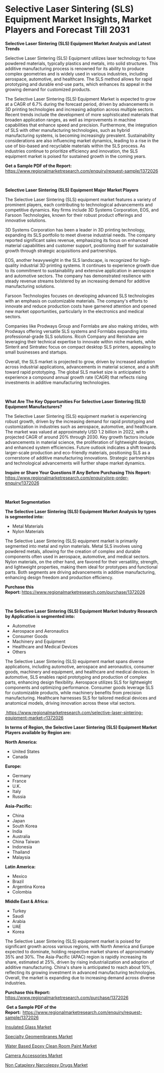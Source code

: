 <p><h1>Selective Laser Sintering (SLS) Equipment Market Insights, Market Players and Forecast Till 2031</h1></p><p><strong>Selective Laser Sintering (SLS) Equipment Market Analysis and Latest Trends</strong></p>
<p><p>Selective Laser Sintering (SLS) Equipment utilizes laser technology to fuse powdered materials, typically plastics and metals, into solid structures. This additive manufacturing process is renowned for its ability to produce complex geometries and is widely used in various industries, including aerospace, automotive, and healthcare. The SLS method allows for rapid prototyping and durable end-use parts, which enhances its appeal in the growing demand for customized products.</p><p>The Selective Laser Sintering (SLS) Equipment Market is expected to grow at a CAGR of 6.7% during the forecast period, driven by advancements in 3D printing technologies and increasing adoption across multiple sectors. Recent trends include the development of more sophisticated materials that broaden application ranges, as well as improvements in machine capabilities that enhance speed and precision. Furthermore, the integration of SLS with other manufacturing technologies, such as hybrid manufacturing systems, is becoming increasingly prevalent. Sustainability considerations are also influencing market dynamics, leading to a rise in the use of bio-based and recyclable materials within the SLS process. As industries continue to prioritize efficiency and innovation, the SLS equipment market is poised for sustained growth in the coming years.</p></p>
<p><strong>Get a Sample PDF of the Report:&nbsp;</strong> <a href="https://www.regionalmarketresearch.com/enquiry/request-sample/1372026">https://www.regionalmarketresearch.com/enquiry/request-sample/1372026</a></p>
<p>&nbsp;</p>
<p><strong>Selective Laser Sintering (SLS) Equipment Major Market Players</strong></p>
<p><p>The Selective Laser Sintering (SLS) equipment market features a variety of prominent players, each contributing to technological advancements and competitive dynamics. Key firms include 3D Systems Corporation, EOS, and Farsoon Technologies, known for their robust product offerings and innovative solutions.</p><p>3D Systems Corporation has been a leader in 3D printing technology, expanding its SLS portfolio to meet diverse industrial needs. The company reported significant sales revenue, emphasizing its focus on enhanced material capabilities and customer support, positioning itself for sustainable growth through strategic acquisitions and partnerships.</p><p>EOS, another heavyweight in the SLS landscape, is recognized for high-quality industrial 3D printing systems. It continues to experience growth due to its commitment to sustainability and extensive application in aerospace and automotive sectors. The company has demonstrated resilience with steady revenue streams bolstered by an increasing demand for additive manufacturing solutions.</p><p>Farsoon Technologies focuses on developing advanced SLS technologies with an emphasis on customizable materials. The company's efforts to innovate and reduce production costs have garnered attention and opened new market opportunities, particularly in the electronics and medical sectors.</p><p>Companies like Prodways Group and Formlabs are also making strides, with Prodways offering versatile SLS systems and Formlabs expanding into professional-grade SLS solutions. Ricoh Company and Renishaw are leveraging their technical expertise to innovate within niche markets, while Sinterit and Sintratec focus on compact desktop SLS printers, appealing to small businesses and startups.</p><p>Overall, the SLS market is projected to grow, driven by increased adoption across industrial applications, advancements in material science, and a shift toward rapid prototyping. The global SLS market size is anticipated to experience a compound annual growth rate (CAGR) that reflects rising investments in additive manufacturing technologies.</p></p>
<p>&nbsp;</p>
<p><strong>What Are The Key Opportunities For Selective Laser Sintering (SLS) Equipment Manufacturers?</strong></p>
<p><p>The Selective Laser Sintering (SLS) equipment market is experiencing robust growth, driven by the increasing demand for rapid prototyping and customization in industries such as aerospace, automotive, and healthcare. The market was valued at approximately USD 1.2 billion in 2022, with a projected CAGR of around 20% through 2030. Key growth factors include advancements in material science, the proliferation of lightweight designs, and enhanced system efficiencies. Future outlook indicates a shift towards larger-scale production and eco-friendly materials, positioning SLS as a cornerstone of additive manufacturing innovations. Strategic partnerships and technological advancements will further shape market dynamics.</p></p>
<p><strong>Inquire or Share Your Questions If Any Before Purchasing This Report:</strong> <a href="https://www.regionalmarketresearch.com/enquiry/pre-order-enquiry/1372026">https://www.regionalmarketresearch.com/enquiry/pre-order-enquiry/1372026</a></p>
<p>&nbsp;</p>
<p><strong>Market Segmentation</strong></p>
<p><strong>The Selective Laser Sintering (SLS) Equipment Market Analysis by types is segmented into:</strong></p>
<p><ul><li>Metal Materials</li><li>Nylon Materials</li></ul></p>
<p><p>The Selective Laser Sintering (SLS) equipment market is primarily segmented into metal and nylon materials. Metal SLS involves using powdered metals, allowing for the creation of complex and durable components often used in aerospace, automotive, and medical sectors. Nylon materials, on the other hand, are favored for their versatility, strength, and lightweight properties, making them ideal for prototypes and functional parts. Both segments are driving advancements in additive manufacturing, enhancing design freedom and production efficiency.</p></p>
<p><strong>Purchase this Report:&nbsp;</strong><a href="https://www.regionalmarketresearch.com/purchase/1372026">https://www.regionalmarketresearch.com/purchase/1372026</a></p>
<p>&nbsp;</p>
<p><strong>The Selective Laser Sintering (SLS) Equipment Market Industry Research by Application is segmented into:</strong></p>
<p><ul><li>Automotive</li><li>Aerospace and Aeronautics</li><li>Consumer Goods</li><li>Machinery and Equipment</li><li>Healthcare and Medical Devices</li><li>Others</li></ul></p>
<p><p>The Selective Laser Sintering (SLS) equipment market spans diverse applications, including automotive, aerospace and aeronautics, consumer goods, machinery and equipment, and healthcare and medical devices. In automotive, SLS enables rapid prototyping and production of complex parts, enhancing design flexibility. Aerospace utilizes SLS for lightweight components and optimizing performance. Consumer goods leverage SLS for customizable products, while machinery benefits from precision manufacturing. Healthcare harnesses SLS for tailored medical devices and anatomical models, driving innovation across these vital sectors.</p></p>
<p><a href="https://www.regionalmarketresearch.com/selective-laser-sintering-equipment-market-r1372026">&nbsp;https://www.regionalmarketresearch.com/selective-laser-sintering-equipment-market-r1372026</a></p>
<p><strong>In terms of Region, the Selective Laser Sintering (SLS) Equipment Market Players available by Region are:</strong></p>
<p>
    <p> <strong> North America: </strong>
        <ul>
            <li>United States</li>
            <li>Canada</li>
        </ul>
        </p> 
    <p> <strong> Europe: </strong>
        <ul>
            <li>Germany</li>
            <li>France</li>
            <li>U.K.</li>
            <li>Italy</li>
            <li>Russia</li>
        </ul>
        </p> 
    <p> <strong> Asia-Pacific: </strong>
        <ul>
            <li>China</li>
            <li>Japan</li>
            <li>South Korea</li>
            <li>India</li>
            <li>Australia</li>
            <li>China Taiwan</li>
            <li>Indonesia</li>
            <li>Thailand</li>
            <li>Malaysia</li>
        </ul>
        </p> 
    <p> <strong> Latin America: </strong>
        <ul>
            <li>Mexico</li>
            <li>Brazil</li>
            <li>Argentina Korea</li>
            <li>Colombia</li>
        </ul>
        </p> 
    <p> <strong> Middle East & Africa: </strong>
        <ul>
            <li>Turkey</li>
            <li>Saudi</li>
            <li>Arabia</li>
            <li>UAE</li>
            <li>Korea</li>
        </ul>
    </p>
    </p>
<p><p>The Selective Laser Sintering (SLS) equipment market is poised for significant growth across various regions, with North America and Europe expected to dominate, holding respective market shares of approximately 35% and 30%. The Asia-Pacific (APAC) region is rapidly increasing its share, estimated at 25%, driven by rising industrialization and adoption of additive manufacturing. China's share is anticipated to reach about 10%, reflecting its growing investment in advanced manufacturing technologies. Overall, the market is expanding due to increasing demand across diverse industries.</p></p>
<p><strong>Purchase this Report: </strong><a href="https://www.regionalmarketresearch.com/purchase/1372026">https://www.regionalmarketresearch.com/purchase/1372026</a></p>
<p>&nbsp;<strong>Get a Sample PDF of the Report:&nbsp;&nbsp;</strong><a href="https://www.regionalmarketresearch.com/enquiry/request-sample/1372026">https://www.regionalmarketresearch.com/enquiry/request-sample/1372026</a></p>
<p><strong></strong></p>
<p><p><a href="https://www.linkedin.com/pulse/insulated-glass-market-share-analysis-growth-trends-forecasts-bk0de?trackingId=fV4ENjY%2FR1O3Zc4rdPaUhQ%3D%3D">Insulated Glass Market</a></p><p><a href="https://issuu.com/reportprime-2/docs/specialty-geomembranes-market-size-_15a3607be74392">Specialty Geomembranes Market</a></p><p><a href="https://issuu.com/reportprime-2/docs/water-based-epoxy-clean-room-paint-_a4049047c5a8f5">Water Based Epoxy Clean Room Paint Market</a></p><p><a href="https://www.linkedin.com/pulse/camera-accessories-market-global-regional-analysis-focus-region-itjec?trackingId=9RTX34KORMqVDplS2VSmJg%3D%3D">Camera Accessories Market</a></p><p><a href="https://medium.com/@ratanchakma60_3484/market-forecasting-change-global-non-cataplexy-narcolepsy-drugs-market-dynamics-and-future-trends-281d535ba61f?postPublishedType=repub">Non Cataplexy Narcolepsy Drugs Market</a></p></p>
